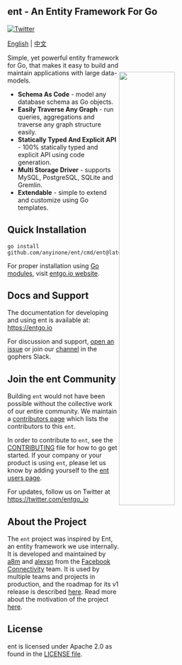 ## ent - An Entity Framework For Go

[![Twitter](https://img.shields.io/twitter/url/https/twitter.com/entgo_io.svg?style=social&label=Follow%20%40entgo_io)](https://twitter.com/entgo_io)

[English](README.md) | [中文](README_zh.md)

<img width="50%"
align="right"
style="display: block; margin:40px auto;"
src="https://s3.eu-central-1.amazonaws.com/entgo.io/assets/gopher_graph.png"/>

Simple, yet powerful entity framework for Go, that makes it easy to build and maintain applications
with large data-models.

- **Schema As Code** - model any database schema as Go objects.
- **Easily Traverse Any Graph** - run queries, aggregations and traverse any graph structure easily.
- **Statically Typed And Explicit API** - 100% statically typed and explicit API using code generation.
- **Multi Storage Driver** - supports MySQL, PostgreSQL, SQLite and Gremlin.
- **Extendable** - simple to extend and customize using Go templates.

## Quick Installation
```console
go install github.com/anyinone/ent/cmd/ent@latest
```

For proper installation using [Go modules], visit [entgo.io website][entgo instal].

## Docs and Support
The documentation for developing and using ent is available at: https://entgo.io

For discussion and support, [open an issue](https://github.com/anyinone/ent/issues/new/choose) or join our [channel](https://gophers.slack.com/archives/C01FMSQDT53) in the gophers Slack.

## Join the ent Community
Building `ent` would not have been possible without the collective work of our entire community. We maintain a [contributors page](doc/md/contributors.md)
which lists the contributors to this `ent`. 

In order to contribute to `ent`, see the [CONTRIBUTING](CONTRIBUTING.md) file for how to go get started.
If your company or your product is using `ent`, please let us know by adding yourself to the [ent users page](https://github.com/anyinone/ent/wiki/ent-users).

For updates, follow us on Twitter at https://twitter.com/entgo_io



## About the Project
The `ent` project was inspired by Ent, an entity framework we use internally. It is developed and maintained
by [a8m](https://github.com/a8m) and [alexsn](https://github.com/alexsn)
from the [Facebook Connectivity][fbc] team. It is used by multiple teams and projects in production,
and the roadmap for its v1 release is described [here](https://github.com/anyinone/ent/issues/46).
Read more about the motivation of the project [here](https://entgo.io/blog/2019/10/03/introducing-ent).

## License
ent is licensed under Apache 2.0 as found in the [LICENSE file](LICENSE).


[entgo instal]: https://entgo.io/docs/code-gen/#version-compatibility-between-entc-and-ent
[Go modules]: https://github.com/golang/go/wiki/Modules#quick-start
[fbc]: https://connectivity.fb.com
